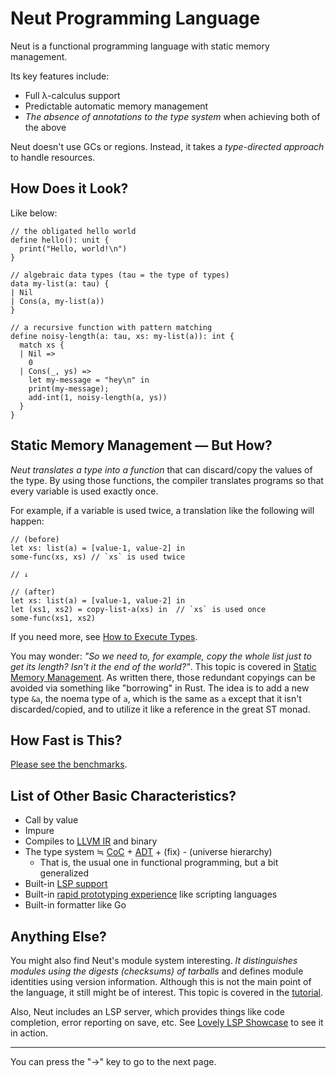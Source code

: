 # Neut Programming Language

Neut is a functional programming language with static memory management.

Its key features include:

<ul class="star-list">
  <li>Full λ-calculus support</li>
  <li>Predictable automatic memory management</li>
  <li><em>The absence of annotations to the type system</em> when achieving both of the above</li>
</ul>

Neut doesn't use GCs or regions. Instead, it takes a _type-directed approach_ to handle resources.

## How Does it Look?

Like below:

```neut
// the obligated hello world
define hello(): unit {
  print("Hello, world!\n")
}

// algebraic data types (tau = the type of types)
data my-list(a: tau) {
| Nil
| Cons(a, my-list(a))
}

// a recursive function with pattern matching
define noisy-length(a: tau, xs: my-list(a)): int {
  match xs {
  | Nil =>
    0
  | Cons(_, ys) =>
    let my-message = "hey\n" in
    print(my-message);
    add-int(1, noisy-length(a, ys))
  }
}
```

## Static Memory Management — But How?

_Neut translates a type into a function_ that can discard/copy the values of the type. By using those functions, the compiler translates programs so that every variable is used exactly once.

For example, if a variable is used twice, a translation like the following will happen:

```neut
// (before)
let xs: list(a) = [value-1, value-2] in
some-func(xs, xs) // `xs` is used twice

// ↓

// (after)
let xs: list(a) = [value-1, value-2] in
let (xs1, xs2) = copy-list-a(xs) in  // `xs` is used once
some-func(xs1, xs2)
```

If you need more, see [How to Execute Types](./how-to-execute-types.md).

You may wonder: _"So we need to, for example, copy the whole list just to get its length? Isn't it the end of the world?"_. This topic is covered in [Static Memory Management](./static-memory-management.md). As written there, those redundant copyings can be avoided via something like "borrowing" in Rust. The idea is to add a new type `&a`, the noema type of `a`, which is the same as `a` except that it isn't discarded/copied, and to utilize it like a reference in the great ST monad.

## How Fast is This?

[Please see the benchmarks](./benchmarks.md).

## List of Other Basic Characteristics?

- Call by value
- Impure
- Compiles to [LLVM IR](https://llvm.org/docs/LangRef.html) and binary
- The type system ≒ [CoC](https://en.wikipedia.org/wiki/Calculus_of_constructions) + [ADT](https://en.wikipedia.org/wiki/Algebraic_data_type) + (fix) - (universe hierarchy)
  - That is, the usual one in functional programming, but a bit generalized
- Built-in [LSP support](./lovely-lsp-showcase.md)
- Built-in [rapid prototyping experience](./rapid-prototyping.md) like scripting languages
- Built-in formatter like Go

## Anything Else?

You might also find Neut's module system interesting. _It distinguishes modules using the digests (checksums) of tarballs_ and defines module identities using version information. Although this is not the main point of the language, it still might be of interest. This topic is covered in the [tutorial](./hello-external-world.md).

Also, Neut includes an LSP server, which provides things like code completion, error reporting on save, etc. See [Lovely LSP Showcase](./lovely-lsp-showcase.md) to see it in action.

---

You can press the "→" key to go to the next page.
